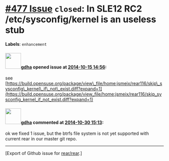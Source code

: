 [\#477 Issue](https://github.com/rear/rear/issues/477) `closed`: In SLE12 RC2 /etc/sysconfig/kernel is an useless stub
======================================================================================================================

**Labels**: `enhancement`

#### <img src="https://avatars.githubusercontent.com/u/888633?u=cdaeb31efcc0048d3619651aa18dd4b76e636b21&v=4" width="50">[gdha](https://github.com/gdha) opened issue at [2014-10-15 14:56](https://github.com/rear/rear/issues/477):

see
[https://build.opensuse.org/package/view\_file/home:jsmeix/rear116/skip\_sysconfig\_kernel\_if\_not\_exist.diff?expand=1](https://build.opensuse.org/package/view_file/home:jsmeix/rear116/skip_sysconfig_kernel_if_not_exist.diff?expand=1)

#### <img src="https://avatars.githubusercontent.com/u/888633?u=cdaeb31efcc0048d3619651aa18dd4b76e636b21&v=4" width="50">[gdha](https://github.com/gdha) commented at [2014-10-30 15:13](https://github.com/rear/rear/issues/477#issuecomment-61109020):

ok we fixed 1 issue, but the btrfs file system is not yet supported with
current rear in our master git repo.

------------------------------------------------------------------------

\[Export of Github issue for
[rear/rear](https://github.com/rear/rear).\]
